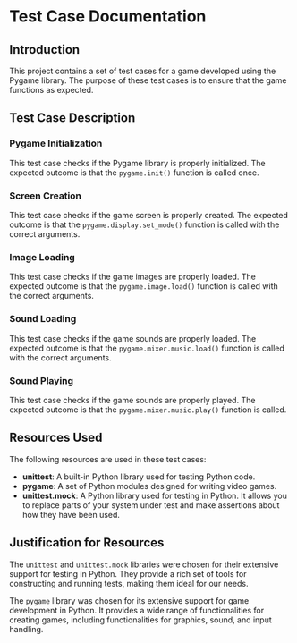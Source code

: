 # Test Case Documentation

## Introduction

This project contains a set of test cases for a game developed using the Pygame library. The purpose of these test cases is to ensure that the game functions as expected.

## Test Case Description

### Pygame Initialization

This test case checks if the Pygame library is properly initialized. The expected outcome is that the `pygame.init()` function is called once.

### Screen Creation

This test case checks if the game screen is properly created. The expected outcome is that the `pygame.display.set_mode()` function is called with the correct arguments.

### Image Loading

This test case checks if the game images are properly loaded. The expected outcome is that the `pygame.image.load()` function is called with the correct arguments.

### Sound Loading

This test case checks if the game sounds are properly loaded. The expected outcome is that the `pygame.mixer.music.load()` function is called with the correct arguments.

### Sound Playing

This test case checks if the game sounds are properly played. The expected outcome is that the `pygame.mixer.music.play()` function is called.

## Resources Used

The following resources are used in these test cases:

- **unittest**: A built-in Python library used for testing Python code.
- **pygame**: A set of Python modules designed for writing video games.
- **unittest.mock**: A Python library used for testing in Python. It allows you to replace parts of your system under test and make assertions about how they have been used.

## Justification for Resources

The `unittest` and `unittest.mock` libraries were chosen for their extensive support for testing in Python. They provide a rich set of tools for constructing and running tests, making them ideal for our needs.

The `pygame` library was chosen for its extensive support for game development in Python. It provides a wide range of functionalities for creating games, including functionalities for graphics, sound, and input handling.


